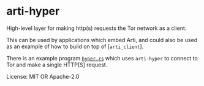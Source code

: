 # arti-hyper

High-level layer for making http(s) requests the Tor network as a client.

This can be used by applications which embed Arti,
and could also be used as an example of how to build on top of [`arti_client`].

There is an example program [`hyper.rs`] which uses `arti-hyper`
to connect to Tor and make a single HTTP\[S] request.

[`hyper.rs`]: <https://gitlab.torproject.org/tpo/core/arti/-/blob/main/crates/arti-hyper/examples/hyper.rs>

License: MIT OR Apache-2.0
